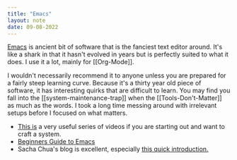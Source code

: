 ```yaml
---
title: "Emacs"
layout: note
date: 09-08-2022
---
```


<a href="https://www.gnu.org/software/emacs/" >Emacs</a> is ancient bit of software that is the fanciest text editor around. It's like a shark in that it hasn't evolved in years but is perfectly suited to what it does. I use it a lot, mainly for [[Org-Mode]].

I wouldn't necessarily recommend it to anyone unless you are prepared for a fairly steep learning curve. Because it's a thirty year old piece of software, it has interesting quirks that are difficult to learn. You may find you fall into the [[system-maintenance-trap]] when the [[Tools-Don't-Matter]] as much as the words. I took a long time messing around with irrelevant setups before I focused on what matters.

-   <a href="https://youtu.be/74zOY-vgkyw" >This is</a> a very useful series of videos if you are starting out and want to craft a system.
-   <a href="http://www.jesshamrick.com/2012/09/10/absolute-beginners-guide-to-emacs/" >Beginners Guide to Emacs</a>
-   Sacha Chua's blog is excellent, especially <a href="https://sachachua.com/blog/2013/05/how-to-learn-emacs-a-hand-drawn-one-pager-for-beginners/" >this quick introduction.</a>
